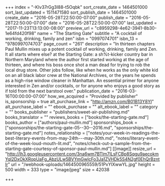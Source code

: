 +++
index = "-KIv37rGg3I88-t5Oqbk"
sort_create_date = 1464501000
sort_last_updated = 1511471580
sort_publish_date = 1464501000
create_date = "2016-05-28T22:50:00-07:00"
publish_date = "2016-05-28T22:50:00-07:00"
date = "2016-05-28T22:50:00-07:00"
last_updated = "2017-11-23T13:13:00-08:00"
preview_url = "c8959298-4e62-3941-8b30-1e64fd420f98"
name = "The Starting Gate"
subtitle = "A cocktail of working, drinking, family and zen"
isbn = "0997074701"
isbn_13 = "9780997074703"
page_count = "261"
description = "In thirteen chapters Paul Mullin mixes up a potent cocktail of working, drinking, family and Zen. It all starts where else? at the Starting Gate: a sh%t-kicker country bar in Northern Maryland where the author first started working at the age of thirteen, and where his boss once shot a man dead for trying to rob the local drug store. Other jobs follow, like when he works as the only white kid on an all black labor crew at the National Archives, or the years he spends as a high-rise window cleaner in Manhattan. An essential primer for anyone interested in Zen and/or cocktails, or for anyone who enjoys a good story as if told from the next barstool over."
publication_date = "2016-03-16T00:00:00-07:00"
how_we_acquired = "Provided by publisher"
is_sponsorship = true
alt_purchase_link = "http://amzn.com/B01B13Y8YI"
alt_purchase_label = ""
ebook_purchase = ""
alt_ebook_label = ""
category = ""
books_publisher = "publishers/sweet-air-publishing.md"
books_translator = ""
reviews_books = ["books/the-starting-gate.md"]
books_author = ["authors/paul-mullin.md"]
sponsorships_book = ["sponsorships/the-starting-gate-05--30--2016.md", "sponsorships/the-starting-gate.md"]
notes_relationship = ["notes/your-week-in-readings-the-best-literary-events-from-may-24th---may-30th.md", "notes/literary-event-of-the-week-loud-mouth-lit.md", "notes/check-out-a-sample-from-the-starting-gate-courtesy-of-sponsor-paul-mullin.md"]
[[image]]
resize_url = "http://lh3.googleusercontent.com/3na6wm7BTlm7ILsFCBp8Sqgu9aecokmYql2DxOkXRopUaFg_AbzULw5BVYmGwIcFo3Ja1ZVHDk5S4N2gf0EhQrBzntIr"
url = "/webhook-uploads/1464500965559/51PxYlXwwYL.jpg"
height = 500
width = 333
type = "image/jpeg"
size = 42038

+++
